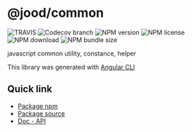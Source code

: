 # @jood/common

![TRAVIS](https://img.shields.io/travis/com/molgga/jood-common/master.svg?style=flat-square)
![Codecov branch](https://img.shields.io/codecov/c/github/molgga/jood-common/master?style=for-the-badge)
![NPM version](https://img.shields.io/npm/v/@jood/common.svg?_v=2&style=flat-square)
![NPM license](https://img.shields.io/npm/l/@jood/common?_v=2&style=flat-square)
![NPM download](https://img.shields.io/npm/dt/@jood/common?_v=2&style=flat-square)
![NPM bundle size](https://img.shields.io/bundlephobia/min/@jood/common?_v=2&style=flat-square)

javascript common utility, constance, helper

This library was generated with [Angular CLI](https://github.com/angular/angular-cli)

## Quick link

- [Package npm](https://www.npmjs.com/package/@jood/common)
- [Package source](https://github.com/molgga/jood-common/tree/master/projects/packages)
- [Doc - API](https://molgga.github.io/jood-common)
